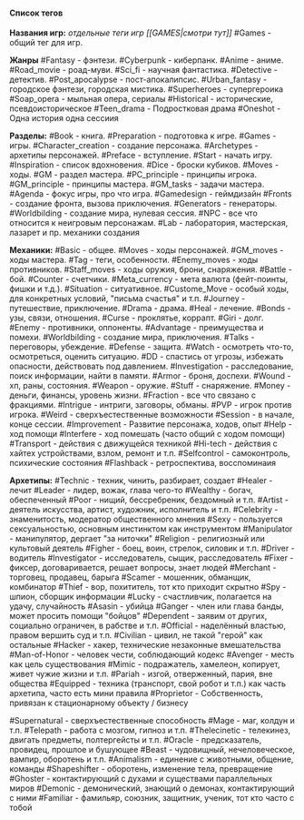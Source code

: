 #### **Список тегов**

**Названия игр:** *отдельные теги игр [[GAMES|смотри тут]]*
#Games - общий тег для игр.

**Жанры**
#Fantasy - фэнтези.
#Cyberpunk - киберпанк.
#Anime - аниме.
#Road_movie - роад-муви.
#Sci_fi - научная фантастика.
#Detective - детектив.
#Post_apocalypse - пост-апокалипсис.
#Urban_fantasy - городское фэнтези, городская мистика.
#Superheroes - супергероика
#Soap_opera - мыльная опера, сериалы
#Historical - исторические, псевдоисторическое
#Teen_drama - Подростковая драма
#Oneshot - Одна история одна сессиия

**Разделы:**
#Book - книга.
#Preparation - подготовка к игре.
#Games - игры.
#Character_creation - создание персонажа.
#Archetypes - архетипы персонажей.
#Preface - вступление.
#Start - начать игру.
#Inspiration - список вдохновения.
#Dice - броски кубиков.
#Moves - ходы.
#GM - раздел мастера.
#PC_principle - принципы игрока.
#GM_principle - принципы мастера.
#GM_tasks - задачи мастера.
#Agenda - фокус игры, про что игра.
#Gamedesign - геймдизайн
#Fronts - создание фронта, вызова приключения.
#Generators - генераторы.
#Worldbilding - создание мира, нулевая сессия.
#NPC - все что относится к неигровым персонажам.
#Lab - лаборатория, мастерская, лазарет и пр. механики создания

**Механики:**
#Basic - общее.
#Moves - ходы персонажей.
#GM_moves - ходы мастера.
#Tag - теги, особенности.
#Enemy_moves - ходы противников.
#Staff_moves - ходы оружия, брони, снаряжения.
#Battle - бой.
#Counter - счетчики.
#Meta_currency - мета валюта (фейт-поинты, фишки и т.д.).
#Situation - ситуативное.
#Custome_Move - особый ходы, для конкретных условий, "письма счастья" и т.п.
#Journey - путешествие, приключение.
#Drama - драма.
#Heal - лечение.
#Bonds - узы, связи, отношения.
#Curse - проклятье, коррапт.
#Giri - долг.
#Enemy - противники, оппоненты.
#Advantage - преимущества и помехи.
#Worldbilding - создание мира, приключения.
#Talks - переговоры, убеждение.
#Defense - защита.
#Watch - осмотреть что-то, осмотреться, оценить ситуацию.
#DD - спастись от угрозы, избежать опасности, действовать под давлением.
#Investigation - расследование, поиск информации, найти в памяти.
#Armor - броня, доспехи.
#Wound - хп, раны, состояния.
#Weapon - оружие.
#Stuff - снаряжение.
#Money - деньги, финансы, уровень жизни.
#Fraction - все что связано с фракциями.
#Intrigue - интриги, заговоры, обманы.
#PVP - игрок против игрока.
#Weird - сверхъестественные возможности
#Session - в начале, конце сессии.
#Improvement - Развитие персонажа, ходов, опыт
#Help - ход помощи
#Interfere - ход помешать (часто общий с ходом помощи)
#Transport - действия с движущейся техникой
#Hi-tech - действия с хайтех устройствами, взлом, ремонт и т.п.
#Selfcontrol - самоконтроль, психические состояния
#Flashback - ретроспектива, восспоминаия


**Архетипы:**
#Technic - техник, чинить, разбирает, создает
#Healer - лечит
#Leader - лидер, вожак, глава чего-то
#Wealthy - богач, обеспеченный
#Poor - нищий, бессребреник, бездомный и т.п.
#Artist - деятель искусства, артист, художник, исполнитель и т.п.
#Celebrity - знаменитость, модератор общественного мнения
#Sexy - пользуется сексуальностью,  основным инстинктом как инструментом
#Manipulator - манипулятор, дергает "за ниточки"
#Religion - религиозный или культовый деятель
#Figher - боец, воин, стрелок, силовик и т.п.
#Driver - водитель
#Investigator - исследователь, сыщик, расследователь
#Fixer - фиксер,  договаривается, решает вопросы, знает людей
#Merchant - торговец, продавец, барыга
#Scamer - мошенник, обманщик, комбинатор
#Thief - вор, похититель, тот кто приходит скрытно
#Spy - шпион, сборщик информации
#Lucky - cчастливчик, полагается на удачу, случайность
#Asasin - убийца
#Ganger - член или глава банды, может просить помощи "бойцов"
#Dependent - заявим от других, социально ограничен, в рабстве и т.п.
#Official - наделённый властью, правом вершить суд и т.п.
#Civilian - цивил,  не такой "герой" как остальные
#Hacker - хакер, технические незаконные вмешательства
#Man-of-Honor - человек чести, соблюдающий кодекс
#Avenger - месть как цель существования
#Mimic - подражатель, хамелеон, копирует, живет чужие жизни и т.п.
#Pariah - изгой, отверженный, пария, вне общества
#Equipped - техника (транспорт, свой робот и т.п.) как часть архетипа, часто есть мини правила
#Proprietor - Собственность, привязан к стационарному объекту / бизнесу

#Supernatural - сверхъестественные способность
#Mage - маг, колдун и т.п.
#Telepath - работа с мозгом, гипноз и т.п.
#Thelecinetic - телекинез, двигать предметы, полтергейсты и т.п.
#Oracle - предсказатель, провидец, прошлое и бушующее
#Beast - чудовищный, нечеловеческое, вампир, оборотень и т.п.
#Animalism - единение с животными, общение, команды
#Shapeshifter - оборотень, изменение тела, превращение
#Ghoster  - контактирующий с духами и существами параллельных миров
#Demonic - демонический, знающий о демонах, контактирующий с ними
#Familiar - фамильяр, союзник, защитник, ученик, тот кто часто с тобой





